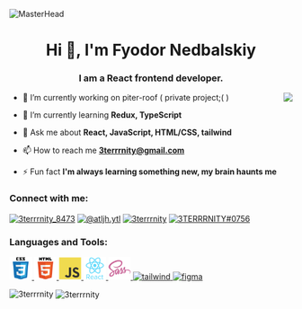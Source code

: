 ![MasterHead](https://user-images.githubusercontent.com/10498744/210012254-234538ff-d198-48aa-8964-37e6fd45d227.gif)
<h1 align="center">Hi 👋, I'm Fyodor Nedbalskiy</h1>
<h3 align="center">I am a React frontend developer.</h3>
<img src="https://camo.githubusercontent.com/6dddf1587135613d980bf04c74cbf308fbea6d25442cb7bbbf100d67e1eaf436/68747470733a2f2f692e70696e696d672e636f6d2f6f726967696e616c732f31612f62622f65392f31616262653962363165616339653837633834356334663265316561313335362e676966" align="right">

- 🔭 I’m currently working on piter-roof ( private project;( )

- 🌱 I’m currently learning **Redux, TypeScript**

- 💬 Ask me about **React, JavaScript, HTML/CSS, tailwind**

- 📫 How to reach me **3terrrnity@gmail.com**

- ⚡ Fun fact **I'm always learning something new, my brain haunts me**

<h3 align="left">Connect with me:</h3>
<p align="left">
<a href="https://codesandbox.com/3terrrnity_8473" target="blank"><img align="center" src="https://raw.githubusercontent.com/rahuldkjain/github-profile-readme-generator/master/src/images/icons/Social/codesandbox.svg" alt="3terrrnity_8473" height="30" width="40" /></a>
<a href="https://instagram.com/@atljh.ytl" target="blank"><img align="center" src="https://raw.githubusercontent.com/rahuldkjain/github-profile-readme-generator/master/src/images/icons/Social/instagram.svg" alt="@atljh.ytl" height="30" width="40" /></a>
<a href="https://www.leetcode.com/3terrrnity" target="blank"><img align="center" src="https://raw.githubusercontent.com/rahuldkjain/github-profile-readme-generator/master/src/images/icons/Social/leet-code.svg" alt="3terrrnity" height="30" width="40" /></a>
<a href="https://discord.gg/3TERRRNITY#0756" target="blank"><img align="center" src="https://raw.githubusercontent.com/rahuldkjain/github-profile-readme-generator/master/src/images/icons/Social/discord.svg" alt="3TERRRNITY#0756" height="30" width="40" /></a>
</p>

<h3 align="left">Languages and Tools:</h3>
<p align="left"> <a href="https://www.w3schools.com/css/" target="_blank" rel="noreferrer"> <img src="https://raw.githubusercontent.com/devicons/devicon/master/icons/css3/css3-original-wordmark.svg" alt="css3" width="40" height="40"/> </a> <a href="https://www.w3.org/html/" target="_blank" rel="noreferrer"> <img src="https://raw.githubusercontent.com/devicons/devicon/master/icons/html5/html5-original-wordmark.svg" alt="html5" width="40" height="40"/> </a> <a href="https://developer.mozilla.org/en-US/docs/Web/JavaScript" target="_blank" rel="noreferrer"> <img src="https://raw.githubusercontent.com/devicons/devicon/master/icons/javascript/javascript-original.svg" alt="javascript" width="40" height="40"/> </a> <a href="https://reactjs.org/" target="_blank" rel="noreferrer"> <img src="https://raw.githubusercontent.com/devicons/devicon/master/icons/react/react-original-wordmark.svg" alt="react" width="40" height="40"/> </a> <a href="https://sass-lang.com" target="_blank" rel="noreferrer"> <img src="https://raw.githubusercontent.com/devicons/devicon/master/icons/sass/sass-original.svg" alt="sass" width="40" height="40"/> </a> <a href="https://tailwindcss.com/" target="_blank" rel="noreferrer"> <img src="https://www.vectorlogo.zone/logos/tailwindcss/tailwindcss-icon.svg" alt="tailwind" width="40" height="40"/> </a> <a href="https://www.figma.com/" target="_blank"> <img src="https://www.vectorlogo.zone/logos/figma/figma-icon.svg" alt="figma" width="40" height="40" /> </a> </p>

<p><img align="left" src="https://github-readme-stats.vercel.app/api/top-langs?username=3terrrnity&show_icons=true&theme=tokyonight&locale=en&layout=compact" alt="3terrrnity" /></p>

<p>&nbsp;<img align="center" src="https://github-readme-stats.vercel.app/api?username=3terrrnity&show_icons=true&theme=tokyonight&locale=en" alt="3terrrnity" /></p>
